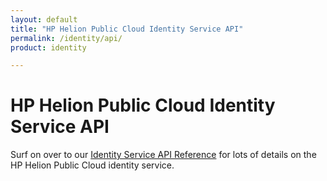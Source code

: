 ```yaml
---
layout: default
title: "HP Helion Public Cloud Identity Service API"
permalink: /identity/api/
product: identity

---
```

<!--PUBLISHED-->
# HP Helion Public Cloud Identity Service API

Surf on over to our [Identity Service API Reference](/api/identity) for lots of details on the HP Helion Public Cloud identity service. 

<!--For a detailed overview of how to interact with the Identity Service REST API using cURL:
<iframe src="http://player.vimeo.com/video/35980431?title=0&amp;byline=0&amp;portrait=0" width="640" height="464" frameborder="0"> </iframe> -->


<!--list of stuff that isn't supported in the HP implementation-->
<!--list of HP extensions to the OpenStack stuff-->
<!--introductory information and videos, if available-->
